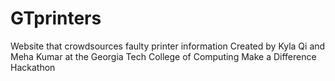 # GTprinters
Website that crowdsources faulty printer information
Created by Kyla Qi and Meha Kumar at the Georgia Tech College of Computing Make a Difference Hackathon
